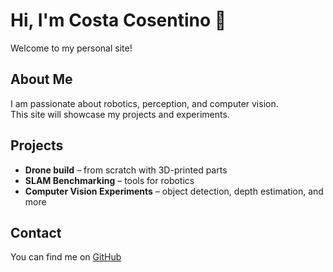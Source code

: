 # Hi, I'm Costa Cosentino 👋

Welcome to my personal site!

## About Me
I am passionate about robotics, perception, and computer vision.  
This site will showcase my projects and experiments.

## Projects
- **Drone build** – from scratch with 3D-printed parts
- **SLAM Benchmarking** – tools for robotics
- **Computer Vision Experiments** – object detection, depth estimation, 
and more

## Contact
You can find me on [GitHub](https://github.com/costacose)
